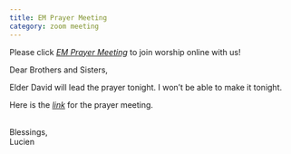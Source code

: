 ```yaml
---
title: EM Prayer Meeting
category: zoom meeting
---
```


Please click _[EM Prayer Meeting](https://us02web.zoom.us/j/81876410063?pwd=MFQwcmVjeldzNDZEZjk4K1BRbGQ1Zz09)_ to join worship online with us!

<!-- more -->
Dear Brothers and Sisters,

Elder David will lead the prayer tonight. I won’t be able to make it tonight.

Here is the _[link](https://us02web.zoom.us/j/81876410063?pwd=MFQwcmVjeldzNDZEZjk4K1BRbGQ1Zz09)_ for the prayer meeting.<br><br>

Blessings,<br>
Lucien
